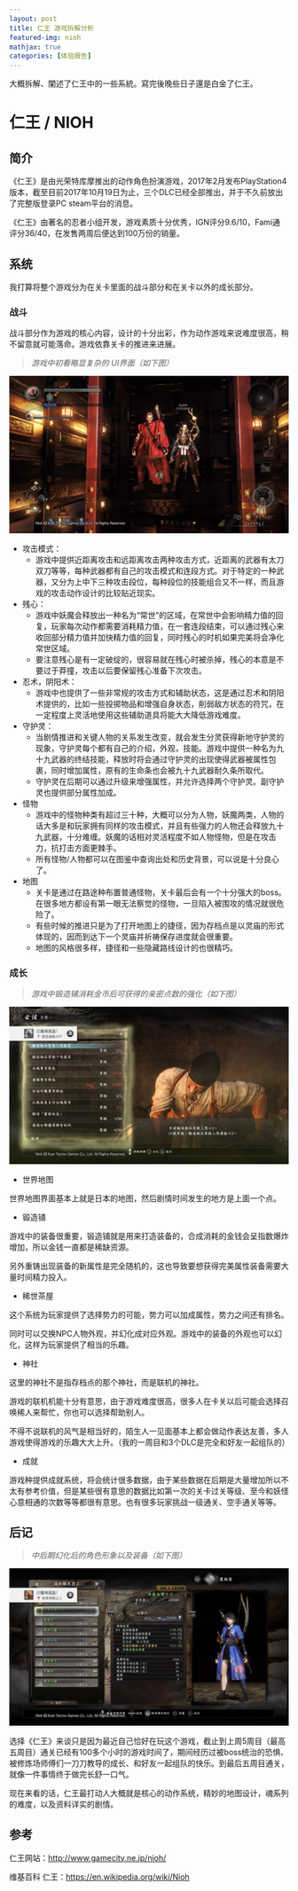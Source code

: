 ```yaml
---
layout: post
title: 仁王 游戏拆解分析 
featured-img: nioh
mathjax: true
categories: [体验报告]
---
```


大概拆解、闡述了仁王中的一些系統。寫完後晚些日子還是白金了仁王。

<!--more-->

# 仁王 / NIOH


## 简介

《仁王》是由光荣特库摩推出的动作角色扮演游戏，2017年2月发布PlayStation4版本，截至目前2017年10月19日为止，三个DLC已经全部推出，并于不久前放出了完整版登录PC steam平台的消息。

《仁王》由著名的忍者小组开发，游戏素质十分优秀，IGN评分9.6/10，Fami通 评分36/40，在发售两周后便达到100万份的销量。


## 系统

我打算将整个游戏分为在关卡里面的战斗部分和在关卡以外的成长部分。


### 战斗

战斗部分作为游戏的核心内容，设计的十分出彩，作为动作游戏来说难度很高，稍不留意就可能落命。游戏依靠关卡的推进来进展。

> *游戏中初看略显复杂的 UI界面（如下图）*

![](/assets/img/gameplay/nioh/ui_preview.jpg)

+ 攻击模式：
  + 游戏中提供近距离攻击和远距离攻击两种攻击方式，近距离的武器有太刀双刀等等，每种武器都有自己的攻击模式和连段方式。对于特定的一种武器，又分为上中下三种攻击段位，每种段位的技能组合又不一样，而且游戏的攻击动作设计的比较贴近现实。
+ 残心：
  + 游戏中妖魔会释放出一种名为“常世”的区域，在常世中会影响精力值的回复，玩家每次动作都需要消耗精力值，在一套连段结束，可以通过残心来收回部分精力值并加快精力值的回复，同时残心的时机如果完美将会净化常世区域。
  + 要注意残心是有一定破绽的，很容易就在残心时被杀掉，残心的本意是不要过于莽撞，攻击以后要保留残心准备下次攻击。
+ 忍术，阴阳术：
  + 游戏中也提供了一些非常规的攻击方式和辅助状态，这是通过忍术和阴阳术提供的，比如一些投掷物品和增强自身状态，削弱敌方状态的符咒，在一定程度上灵活地使用这些辅助道具将能大大降低游戏难度。
+ 守护灵：
  + 当剧情推进和关键人物的关系发生改变，就会发生分灵获得新地守护灵的现象，守护灵每个都有自己的介绍，外观，技能。游戏中提供一种名为九十九武器的终结技能，释放时将会通过守护灵的出现使得武器被属性包裹，同时增加属性，原有的生命条也会被九十九武器耐久条所取代。
  + 守护灵在后期可以通过升级来增强属性，并允许选择两个守护灵。副守护灵也提供部分属性加成。
+ 怪物
  + 游戏中的怪物种类有超过三十种，大概可以分为人物，妖魔两类，人物的话大多是和玩家拥有同样的攻击模式，并且有些强力的人物还会释放九十九武器，十分难缠。妖魔的话相对灵活程度不如人物怪物，但是在攻击力，抗打击方面更棘手。
  + 所有怪物/人物都可以在图鉴中查询出处和历史背景，可以说是十分良心了。
+ 地图
  + 关卡是通过在路途种布置普通怪物，关卡最后会有一个十分强大的boss。在很多地方都设有第一眼无法察觉的怪物，一旦陷入被围攻的情况就很危险了。
  + 有些时候的推进只是为了打开地图上的捷径，因为存档点是以灵庙的形式体现的，因而到达下一个灵庙并祈祷保存进度就会很重要。
  + 地图的风格很多样，捷径和一些隐藏路线设计的也很精巧。


### 成长


> *游戏中锻造铺消耗金币后可获得的亲密点数的强化（如下图）*

![](/assets/img/gameplay/nioh/system.jpg)


+ 世界地图

世界地图界面基本上就是日本的地图，然后剧情时间发生的地方是上面一个点。

+ 锻造铺

游戏中的装备很重要，锻造铺就是用来打造装备的，合成消耗的金钱会呈指数爆炸增加，所以金钱一直都是稀缺资源。

另外重铸出现装备的新属性是完全随机的，这也导致要想获得完美属性装备需要大量时间精力投入。

+ 稀世茶屋

这个系统为玩家提供了选择势力的可能，势力可以加成属性，势力之间还有排名。

同时可以交换NPC人物外观，并幻化成对应外观。游戏中的装备的外观也可以幻化，这样为玩家提供了相当的乐趣。

+ 神社

这里的神社不是指存档点的那个神社，而是联机的神社。

游戏的联机机能十分有意思，由于游戏难度很高，很多人在卡关以后可能会选择召唤稀人来帮忙，你也可以选择帮助别人。

不得不说联机的风气是相当好的，陌生人一见面基本上都会做动作表达友善，多人游戏使得游戏的乐趣大大上升。（我的一周目和3个DLC是完全和好友一起组队的）

+ 成就

游戏种提供成就系统，将会统计很多数据，由于某些数据在后期是大量增加所以不太有参考价值，但是某些很有意思的数据比如第一次的关卡过关等级、至今和妖怪心意相通的次数等等都很有意思。也有很多玩家挑战一级通关、空手通关等等。


## 后记

> *中后期幻化后的角色形象以及装备（如下图）*

![](/assets/img/gameplay/nioh/player_info.jpg)

选择《仁王》来谈只是因为最近自己恰好在玩这个游戏，截止到上周5周目（最高五周目）通关已经有100多个小时的游戏时间了，期间经历过被boss统治的恐惧、被修炼场师傅们一刀刀教导的成长、和好友一起组队的快乐。到最后五周目通关，就像一件事情终于做完长舒一口气。

现在来看的话，仁王最打动人大概就是核心的动作系统，精妙的地图设计，魂系列的难度，以及资料详实的剧情。


## 参考

仁王网站：<http://www.gamecity.ne.jp/nioh/>

维基百科 仁王：<https://en.wikipedia.org/wiki/Nioh>
